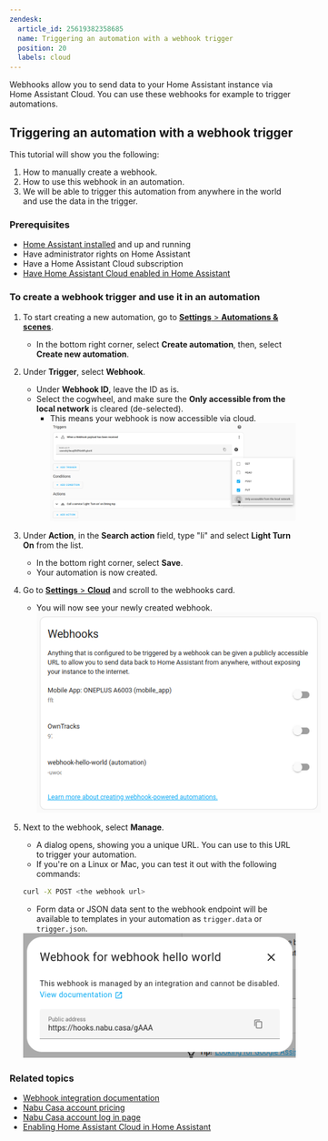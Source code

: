```yaml
---
zendesk:
  article_id: 25619382358685
  name: Triggering an automation with a webhook trigger
  position: 20
  labels: cloud
---
```


Webhooks allow you to send data to your Home Assistant instance via Home Assistant Cloud. You can use these webhooks for example to trigger automations.

## Triggering an automation with a webhook trigger

This tutorial will show you the following:

1. How to manually create a webhook.
1. How to use this webhook in an automation.
1. We will be able to trigger this automation from anywhere in the world and use the data in the trigger.

### Prerequisites

- [Home Assistant installed](https://www.home-assistant.io/installation/) and up and running
- Have administrator rights on Home Assistant
- Have a Home Assistant Cloud subscription
- [Have Home Assistant Cloud enabled in Home Assistant](/hc/en-us/articles/25649130769949)

### To create a webhook trigger and use it in an automation

1. To start creating a new automation, go to [**Settings** > **Automations & scenes**](https://my.home-assistant.io/redirect/automations/).

   - In the bottom right corner, select **Create automation**, then, select **Create new automation**.

1. Under **Trigger**, select **Webhook**.

   - Under **Webhook ID**, leave the ID as is.
   - Select the cogwheel, and make sure the **Only accessible from the local network** is cleared (de-selected).
     - This means your webhook is now accessible via cloud.
       <img src="/static/img/cloud/webhooks-01.png" alt="Screenshot of the webhook automation trigger">

1. Under **Action**, in the **Search action** field, type "li" and select **Light Turn On** from the list.
   - In the bottom right corner, select **Save**.
   - Your automation is now created.
1. Go to [**Settings** > **Cloud**](https://my.home-assistant.io/redirect/cloud/) and scroll to the webhooks card.
   - You will now see your newly created webhook.
     <img src="/static/img/cloud/webhooks-02.png" alt="Screenshot of the webhooks card in the Cloud panel" style="max-width: 500px;">
1. Next to the webhook, select **Manage**.

   - A dialog opens, showing you a unique URL. You can use to this URL to trigger your automation.
   - If you're on a Linux or Mac, you can test it out with the following commands:

   ```bash
   curl -X POST <the webhook url>
   ```

   - Form data or JSON data sent to the webhook endpoint will be available to templates in your automation as `trigger.data` or `trigger.json`.

   <img src="/static/img/cloud/webhooks-03.png" alt="Screenshot of the webhook info dialog">

### Related topics

- [Webhook integration documentation](https://www.home-assistant.io/docs/automation/trigger/#webhook-trigger)
- [Nabu Casa account pricing](https://www.nabucasa.com/pricing/)
- [Nabu Casa account log in page](https://account.nabucasa.com/)
- [Enabling Home Assistant Cloud in Home Assistant](/hc/en-us/articles/25649130769949)

